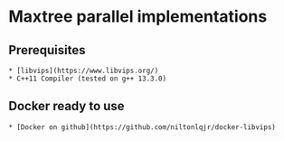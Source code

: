 # Maxtree parallel implementations

## Prerequisites
    * [libvips](https://www.libvips.org/)
    * C++11 Compiler (tested on g++ 13.3.0)

## Docker ready to use
    * [Docker on github](https://github.com/niltonlqjr/docker-libvips)
